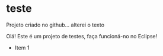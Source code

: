 # teste
Projeto criado no github... alterei o texto

Olá! Este é um projeto de testes, faça funcioná-no no Eclipse!

- Item 1
